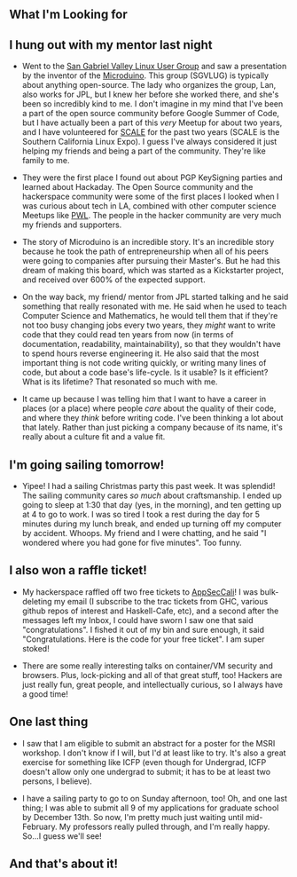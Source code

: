 ## What I'm Looking for

## I hung out with my mentor last night

- Went to the [San Gabriel Valley Linux User Group](http://www.sgvlug.org) and saw a presentation by the inventor of the [Microduino](https://microduinoinc.com). This group (SGVLUG) is typically about anything open-source. The lady who organizes the group, Lan, also works for JPL, but I knew her before she worked there, and she's been so incredibly kind to me. I don't imagine in my mind
  that I've been a part of the open source community before Google Summer of Code, but I have actually been a part of this 
  *very* Meetup for about two years, and I have volunteered for [SCALE](https://en.wikipedia.org/wiki/Southern_California_Linux_Expo) for the past two years (SCALE is the Southern California Linux Expo). I guess I've always considered it just helping my friends and being a part of the community. They're like family to me.
- They were the first place I found out about PGP KeySigning parties and learned about Hackaday. The Open Source community
  and the hackerspace community were some of the first places I looked when I was curious about tech in LA, combined with
  other computer science Meetups like [PWL](https://paperswelove.org). The people in the hacker community are very much
  my friends and supporters. 
  
- The story of Microduino is an incredible story. It's an incredible story because he took the path of entrepreneurship when   all of his peers were going to companies after 
  pursuing their Master's. But he had this dream of making this board, which was started as a Kickstarter project,
  and received over 600% of the expected support. 
  
- On the way back, my friend/ mentor from JPL started talking and he said something that really resonated with me.
  He said when he used to teach Computer Science and Mathematics, he would tell them that if they're not too busy
  changing jobs every two years, they *might* want to write code that they could read ten years from now (in terms 
  of documentation, readability, maintainability), so that they wouldn't have to spend hours reverse engineering it.
  He also said that the most important thing is not code writing quickly, or writing many lines of code, but about a code base's life-cycle.
  Is it usable? Is it efficient? What is its lifetime? That resonated so much with me. 

- It came up because I was telling him that I want to have a career in places (or a place) where people *care* about
  the quality of their code, and where they *think* before writing code. I've been thinking a lot about that lately. 
  Rather than just picking a company because of its name, it's really about a culture fit and a value fit. 
  
## I'm going sailing tomorrow! 

- Yipee! I had a sailing Christmas party this past week. It was splendid! The sailing community cares *so much* about
  craftsmanship. I ended up going to sleep at 1:30 that day (yes, in the morning), and ten getting up at 4 to go to
  work. I was so tired I took a rest during the day for 5 minutes during my lunch break, and ended up turning off my
  computer by accident. Whoops. My friend and I were chatting, and he said "I wondered where you had gone for five 
  minutes". Too funny.
  
## I also won a raffle ticket!

- My hackerspace raffled off two free tickets to [AppSecCali](https://2019.appseccalifornia.org)!
  I was bulk-deleting my email (I subscribe to the trac tickets from GHC, various github repos of interest and 
  Haskell-Cafe, etc), and a second after the messages left my Inbox, I could have sworn I saw one that said "congratulations".
  I fished it out of my bin and sure enough, it said "Congratulations. Here is the code for your free ticket". I am super stoked!
  
- There are some really interesting talks on container/VM security and browsers. Plus, lock-picking and all of that great
  stuff, too! Hackers are just really fun, great people, and intellectually curious, so I always have a good time!

## One last thing

- I saw that I am eligible to submit an abstract for a poster for the MSRI workshop. I don't know if I will, but I'd 
  at least like to try. It's also a great exercise for something like ICFP (even though for Undergrad, ICFP doesn't 
  allow only one undergrad to submit; it has to be at least two persons, I believe). 
  
- I have a sailing party to go to on Sunday afternoon, too! Oh, and one last thing; I was able to submit all 9 of my
  applications for graduate school by December 13th. So now, I'm pretty much just waiting until mid-February.
  My professors really pulled through, and I'm really happy. So...I guess we'll see!
  
## And that's about it!

